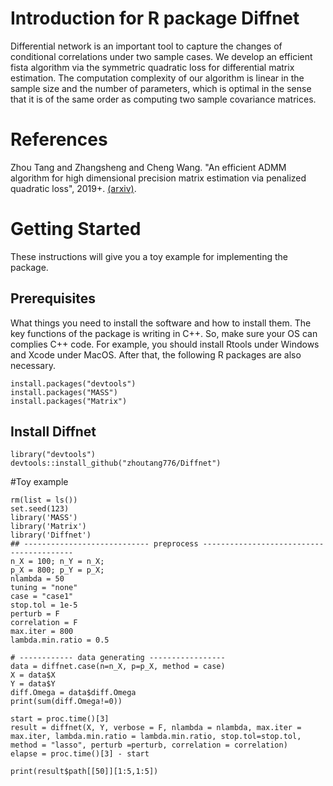 # Introduction for R package Diffnet
Differential network is an important tool to capture the changes of conditional correlations under two sample cases. We develop an efficient fista algorithm via the symmetric quadratic loss for differential matrix estimation. The computation complexity of our algorithm is linear in the sample size and the number of parameters, which is optimal in the sense that it is of the same order as computing two sample covariance matrices.

# References
Zhou Tang and Zhangsheng and Cheng Wang. "An efficient ADMM algorithm for high dimensional precision matrix estimation via penalized quadratic loss", 2019+. [(arxiv)](https://arxiv.org/abs/1901.07150).

# Getting Started
These instructions will give you a toy example for implementing the package.

## Prerequisites
What things you need to install the software and how to install them. The key functions of the package is writing in C++. So, make sure your OS can complies C++ code. For example, you should install Rtools under Windows and Xcode under MacOS. After that, the following R packages are also necessary.

    install.packages("devtools")
    install.packages("MASS")
    install.packages("Matrix")

## Install Diffnet
    library("devtools")
    devtools::install_github("zhoutang776/Diffnet")
    
#Toy example

    rm(list = ls())
    set.seed(123)
    library('MASS')
    library('Matrix')
    library('Diffnet')
    ## ---------------------------- preprocess -----------------------------------------
    n_X = 100; n_Y = n_X;
    p_X = 800; p_Y = p_X;
    nlambda = 50
    tuning = "none"
    case = "case1"
    stop.tol = 1e-5
    perturb = F
    correlation = F
    max.iter = 800
    lambda.min.ratio = 0.5
    
    # ------------ data generating -----------------
    data = diffnet.case(n=n_X, p=p_X, method = case)
    X = data$X
    Y = data$Y
    diff.Omega = data$diff.Omega
    print(sum(diff.Omega!=0))
    
    start = proc.time()[3]
    result = diffnet(X, Y, verbose = F, nlambda = nlambda, max.iter = max.iter, lambda.min.ratio = lambda.min.ratio, stop.tol=stop.tol, method = "lasso", perturb =perturb, correlation = correlation)
    elapse = proc.time()[3] - start
    
    print(result$path[[50]][1:5,1:5])
